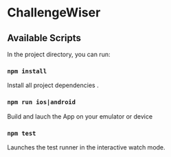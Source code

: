 # ChallengeWiser


## Available Scripts

In the project directory, you can run:

### `npm install`

Install all project dependencies .<br>


### `npm run ios|android`

Build and lauch the App on your emulator or device

### `npm test`

Launches the test runner in the interactive watch mode.<br>





















